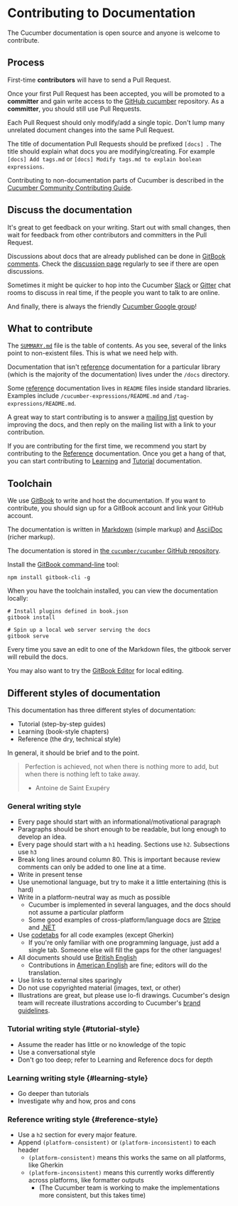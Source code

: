# Contributing to Documentation

The Cucumber documentation is open source and anyone is welcome to contribute.

## Process

First-time **contributors** will have to send a Pull Request.

Once your first Pull Request has been accepted, you will be promoted to a **committer** and
gain write access to the [GitHub cucumber](https://github.com/cucumber/cucumber) repository.
As a **committer**, you should still use Pull Requests.

Each Pull Request should only modify/add a single topic. 
Don't lump many unrelated document changes into the same Pull Request.

The title of documentation Pull Requests should be prefixed `[docs] `.
The title should explain what docs you are modifying/creating.
For example `[docs] Add tags.md` or `[docs] Modify tags.md to explain boolean expressions`.

Contributing to non-documentation parts of Cucumber is described in the [Cucumber Community Contributing Guide](../CONTRIBUTING.md).

## Discuss the documentation

It's great to get feedback on your writing. Start out with small changes, then 
wait for feedback from other contributors and committers in the Pull Request.

Discussions about docs that are already published can be done in [GitBook comments](https://www.gitbook.com/blog/features/discussions). 
Check the [discussion page](https://www.gitbook.com/book/cucumber/cucumber/discussions) regularly to see if there are open discussions.

Sometimes it might be quicker to hop into the Cucumber 
[Slack](https://cucumber.io/support#slack) or 
[Gitter](https://cucumber.io/support#gitter) chat rooms to discuss in real time, 
if the people you want to talk to are online. 

And finally, there is always the friendly [Cucumber Google group](mailto:cukes-devs@googlegroups.com)!

## What to contribute

The [`SUMMARY.md`](../SUMMARY.md) file is the table of contents. As you see,
several of the links point to non-existent files. This is what we need help with.

Documentation that isn't [reference](#reference-style) documentation for a 
particular library (which is the majority of the documentation) lives under the 
`/docs` directory.

Some [reference](#reference-style) documentation lives in `README` files inside 
standard libraries. Examples include `/cucumber-expressions/README.md` and 
`/tag-expressions/README.md`.

A great way to start contributing is to answer a
[mailing list](https://groups.google.com/group/cukes) question by improving
the docs, and then reply on the mailing list with a link to your contribution.

If you are contributing for the first time, we recommend you start by contributing to the [Reference](#reference-style) documentation. 
Once you get a hang of that, you can start contributing to [Learning](#learning-style) and [Tutorial](#tutorial-style) documentation.

## Toolchain

We use [GitBook](https://gitbook.com) to write and host the documentation. If 
you want to contribute, you should sign up for a GitBook account and link your 
GitHub account.

The documentation is written in [Markdown](http://toolchain.gitbook.com/syntax/markdown.html)
(simple markup) and [AsciiDoc](http://toolchain.gitbook.com/syntax/asciidoc.html) (richer markup).

The documentation is stored in [the `cucumber/cucumber` GitHub repository](https://github.com/cucumber/cucumber).

Install the [GitBook command-line](https://toolchain.gitbook.com/setup.html) tool:

    npm install gitbook-cli -g

When you have the toolchain installed, you can view the documentation locally:

    # Install plugins defined in book.json
    gitbook install

    # Spin up a local web server serving the docs
    gitbook serve

Every time you save an edit to one of the Markdown files, the gitbook server
will rebuild the docs.

You may also want to try the [GitBook Editor](https://www.gitbook.com/editor)
for local editing.

## Different styles of documentation

This documentation has three different styles of documentation:

* Tutorial (step-by-step guides)
* Learning (book-style chapters)
* Reference (the dry, technical style)

In general, it should be brief and to the point.

> Perfection is achieved, not when there is nothing more to add, but when there is nothing left to take away.
> - Antoine de Saint Exupéry

### General writing style

* Every page should start with an informational/motivational paragraph
* Paragraphs should be short enough to be readable, but long enough to develop 
  an idea.
* Every page should start with a `h1` heading. Sections use `h2`. Subsections 
  use `h3`
* Break long lines around column 80. This is important because review comments 
  can only be added to one line at a time.
* Write in present tense
* Use unemotional language, but try to make it a little entertaining (this is hard)
* Write in a platform-neutral way as much as possible
  * Cucumber is implemented in several languages, and the docs should not 
    assume a particular platform
  * Some good examples of cross-platform/language docs are 
    [Stripe](https://stripe.com/docs/api) and 
    [.NET](https://msdn.microsoft.com/en-us/library/system.array(v=vs.110).aspx)
* Use [codetabs](https://github.com/GitbookIO/plugin-codetabs) for all code examples
  (except Gherkin)
  * If you're only familiar with one programming language, just add a single tab. 
    Someone else will fill the gaps for the other languages!
* All documents should use [British English](https://en.wikipedia.org/wiki/British_English)
  * Contributions in [American English](https://en.wikipedia.org/wiki/American_English) 
    are fine; editors will do the translation.
* Use links to external sites sparingly
* Do not use copyrighted material (images, text, or other)
* Illustrations are great, but please use lo-fi drawings. Cucumber's design 
  team will recreate illustrations according to Cucumber's 
  [brand guidelines](https://github.com/cucumber-ltd/brand).

### Tutorial writing style {#tutorial-style}

* Assume the reader has little or no knowledge of the topic
* Use a conversational style
* Don't go too deep; refer to Learning and Reference docs for depth

### Learning writing style {#learning-style}

* Go deeper than tutorials
* Investigate why and how, pros and cons

### Reference writing style {#reference-style}

* Use a `h2` section for every major feature.
* Append `(platform-consistent)` or `(platform-inconsistent)` to each header
  * `(platform-consistent)` means this works the same on all platforms, like Gherkin
  * `(platform-inconsistent)` means this currently works differently across platforms, like formatter outputs
    * (The Cucumber team is working to make the implementations more consistent, but this takes time)
